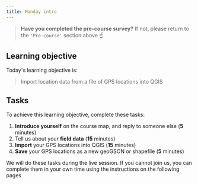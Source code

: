 ```yaml
---
title: Monday intro
---
```


> **Have you completed the pre-course survey?**  If not, please return to the `'Pre-course'` section above :point_up:

## Learning objective
Today's learning objective is:

> Import location data from a file of GPS locations into QGIS

## Tasks
To achieve this learning objective, complete these tasks:
1. **Introduce yourself** on the course map, and reply to someone else (**5** minutes)
2. Tell us about your **field data** (**15** minutes)
3. **Import** your GPS locations into QGIS (**15** minutes)
3. **Save** your GPS locations as a new geoGSON or shapefile (**5** minutes)

We will do these tasks during the live session.  If you cannot join us, you can complete them in your own time using the instructions on the following pages